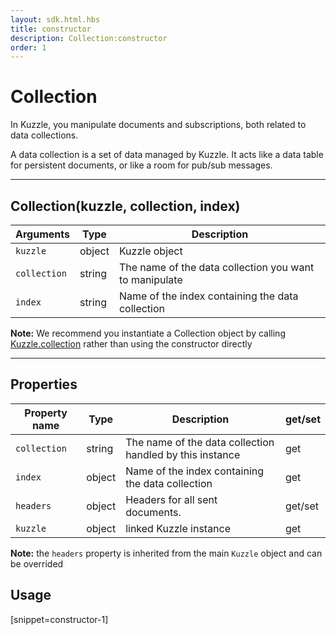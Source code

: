 ```yaml
---
layout: sdk.html.hbs
title: constructor
description: Collection:constructor
order: 1
---
```


# Collection

In Kuzzle, you manipulate documents and subscriptions, both related to data collections.

A data collection is a set of data managed by Kuzzle. It acts like a data table for persistent documents, or like a room for pub/sub messages.

---

## Collection(kuzzle, collection, index)

| Arguments    | Type   | Description                                            |
| ------------ | ------ | ------------------------------------------------------ |
| `kuzzle`     | object | Kuzzle object                                          |
| `collection` | string | The name of the data collection you want to manipulate |
| `index`      | string | Name of the index containing the data collection       |

**Note:** We recommend you instantiate a Collection object by calling [Kuzzle.collection](/sdk-reference/android/3/kuzzle/collection) rather than using the constructor directly

---

## Properties

| Property name | Type   | Description                                              | get/set |
| ------------- | ------ | -------------------------------------------------------- | ------- |
| `collection`  | string | The name of the data collection handled by this instance | get     |
| `index`       | object | Name of the index containing the data collection         | get     |
| `headers`     | object | Headers for all sent documents.                          | get/set |
| `kuzzle`      | object | linked Kuzzle instance                                   | get     |

**Note:** the `headers` property is inherited from the main `Kuzzle` object and can be overrided

## Usage

[snippet=constructor-1]
